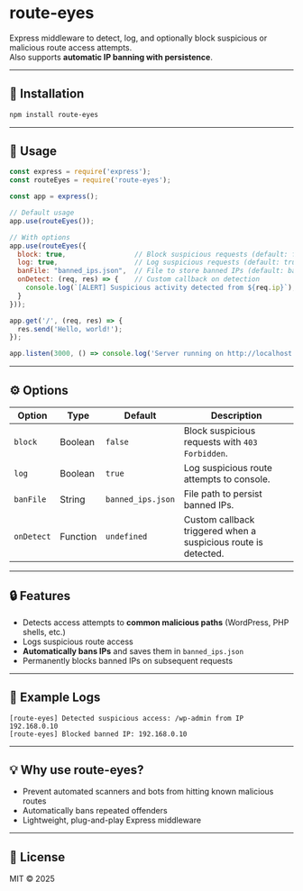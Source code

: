 # route-eyes

Express middleware to detect, log, and optionally block suspicious or malicious route access attempts.  
Also supports **automatic IP banning with persistence**.

---

## 🚀 Installation

```bash
npm install route-eyes
````

---

## 📌 Usage

```js
const express = require('express');
const routeEyes = require('route-eyes');

const app = express();

// Default usage
app.use(routeEyes());

// With options
app.use(routeEyes({
  block: true,                 // Block suspicious requests (default: false)
  log: true,                   // Log suspicious requests (default: true)
  banFile: "banned_ips.json",  // File to store banned IPs (default: banned_ips.json)
  onDetect: (req, res) => {    // Custom callback on detection
    console.log(`[ALERT] Suspicious activity detected from ${req.ip}`);
  }
}));

app.get('/', (req, res) => {
  res.send('Hello, world!');
});

app.listen(3000, () => console.log('Server running on http://localhost:3000'));
```

---

## ⚙️ Options

| Option     | Type     | Default           | Description                                                    |
| ---------- | -------- | ----------------- | -------------------------------------------------------------- |
| `block`    | Boolean  | `false`           | Block suspicious requests with `403 Forbidden`.                |
| `log`      | Boolean  | `true`            | Log suspicious route attempts to console.                      |
| `banFile`  | String   | `banned_ips.json` | File path to persist banned IPs.                               |
| `onDetect` | Function | `undefined`       | Custom callback triggered when a suspicious route is detected. |

---

## 🔒 Features

* Detects access attempts to **common malicious paths** (WordPress, PHP shells, etc.)
* Logs suspicious route access
* **Automatically bans IPs** and saves them in `banned_ips.json`
* Permanently blocks banned IPs on subsequent requests

---

## 📝 Example Logs

```
[route-eyes] Detected suspicious access: /wp-admin from IP 192.168.0.10
[route-eyes] Blocked banned IP: 192.168.0.10
```

---

## 💡 Why use route-eyes?

* Prevent automated scanners and bots from hitting known malicious routes
* Automatically bans repeated offenders
* Lightweight, plug-and-play Express middleware

---

## 📜 License

MIT © 2025

